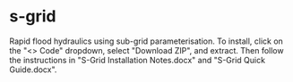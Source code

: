 # s-grid
Rapid flood hydraulics using sub-grid parameterisation. To install, click on the "<> Code" dropdown, select "Download ZIP", and extract. Then follow the instructions in "S-Grid Installation Notes.docx" and "S-Grid Quick Guide.docx".
